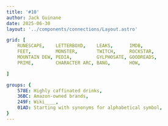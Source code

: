 ```yaml
---
title: '#10'
author: Jack Guinane
date: 2025-06-30
layout: '../components/connections/Layout.astro'

grid: [
	RUNESCAPE,    LETTERBOXD,    LEAKS,      IMDB,
	FEET,         MONSTER,       TWITCH,     ROCKSTAR,
	MOUNTAIN DEW, PEDIA,         GYLPHOSATE, GOODREADS,
	PRIME,        CHARACTER ARC, BANG,       HOW,

]

groups: {
	578E: Highly caffinated drinks,
	36BC: Amazon-owned brands,
	249F: Wiki____,
	01AD: Starting with synonyms for alphabetical symbol,
}
---
```

